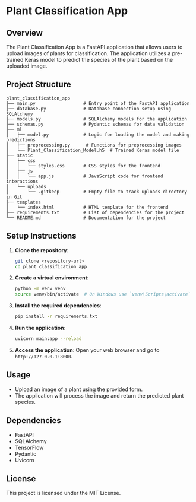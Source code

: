 # Plant Classification App

## Overview
The Plant Classification App is a FastAPI application that allows users to upload images of plants for classification. The application utilizes a pre-trained Keras model to predict the species of the plant based on the uploaded image.

## Project Structure
```
plant_classification_app
├── main.py                  # Entry point of the FastAPI application
├── database.py              # Database connection setup using SQLAlchemy
├── models.py                # SQLAlchemy models for the application
├── schemas.py               # Pydantic schemas for data validation
├── ml
│   ├── model.py             # Logic for loading the model and making predictions
│   ├── preprocessing.py      # Functions for preprocessing images
│   └── Plant_Classification_Model.h5  # Trained Keras model file
├── static
│   ├── css
│   │   └── styles.css       # CSS styles for the frontend
│   ├── js
│   │   └── app.js           # JavaScript code for frontend interactions
│   └── uploads
│       └── .gitkeep         # Empty file to track uploads directory in Git
├── templates
│   └── index.html           # HTML template for the frontend
├── requirements.txt         # List of dependencies for the project
└── README.md                # Documentation for the project
```

## Setup Instructions
1. **Clone the repository**:
   ```bash
   git clone <repository-url>
   cd plant_classification_app
   ```

2. **Create a virtual environment**:
   ```bash
   python -m venv venv
   source venv/bin/activate  # On Windows use `venv\Scripts\activate`
   ```

3. **Install the required dependencies**:
   ```bash
   pip install -r requirements.txt
   ```

4. **Run the application**:
   ```bash
   uvicorn main:app --reload
   ```

5. **Access the application**:
   Open your web browser and go to `http://127.0.0.1:8000`.

## Usage
- Upload an image of a plant using the provided form.
- The application will process the image and return the predicted plant species.

## Dependencies
- FastAPI
- SQLAlchemy
- TensorFlow
- Pydantic
- Uvicorn

## License
This project is licensed under the MIT License.